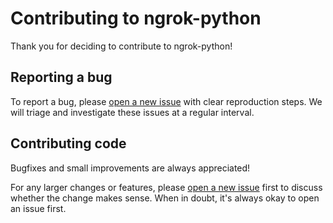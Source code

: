 # Contributing to ngrok-python

Thank you for deciding to contribute to ngrok-python!

## Reporting a bug

To report a bug, please [open a new issue](https://github.com/ngrok/ngrok-python/issues/new) with clear reproduction steps. We will triage and investigate these issues at a regular interval.

## Contributing code

Bugfixes and small improvements are always appreciated!

For any larger changes or features, please [open a new issue](https://github.com/ngrok/ngrok-python/issues/new) first to discuss whether the change makes sense. When in doubt, it's always okay to open an issue first.
